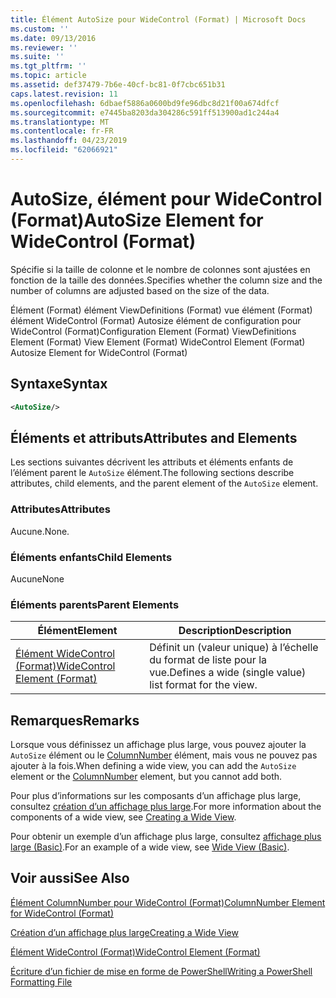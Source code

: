 ```yaml
---
title: Élément AutoSize pour WideControl (Format) | Microsoft Docs
ms.custom: ''
ms.date: 09/13/2016
ms.reviewer: ''
ms.suite: ''
ms.tgt_pltfrm: ''
ms.topic: article
ms.assetid: def37479-7b6e-40cf-bc81-0f7cbc651b31
caps.latest.revision: 11
ms.openlocfilehash: 6dbaef5886a0600bd9fe96dbc8d21f00a674dfcf
ms.sourcegitcommit: e7445ba8203da304286c591ff513900ad1c244a4
ms.translationtype: MT
ms.contentlocale: fr-FR
ms.lasthandoff: 04/23/2019
ms.locfileid: "62066921"
---
```

# <a name="autosize-element-for-widecontrol-format"></a><span data-ttu-id="d6839-102">AutoSize, élément pour WideControl (Format)</span><span class="sxs-lookup"><span data-stu-id="d6839-102">AutoSize Element for WideControl (Format)</span></span>

<span data-ttu-id="d6839-103">Spécifie si la taille de colonne et le nombre de colonnes sont ajustées en fonction de la taille des données.</span><span class="sxs-lookup"><span data-stu-id="d6839-103">Specifies whether the column size and the number of columns are adjusted based on the size of the data.</span></span>

<span data-ttu-id="d6839-104">Élément (Format) élément ViewDefinitions (Format) vue élément (Format) élément WideControl (Format) Autosize élément de configuration pour WideControl (Format)</span><span class="sxs-lookup"><span data-stu-id="d6839-104">Configuration Element (Format) ViewDefinitions Element (Format) View Element (Format) WideControl Element (Format) Autosize Element for WideControl (Format)</span></span>

## <a name="syntax"></a><span data-ttu-id="d6839-105">Syntaxe</span><span class="sxs-lookup"><span data-stu-id="d6839-105">Syntax</span></span>

```xml
<AutoSize/>
```

## <a name="attributes-and-elements"></a><span data-ttu-id="d6839-106">Éléments et attributs</span><span class="sxs-lookup"><span data-stu-id="d6839-106">Attributes and Elements</span></span>

<span data-ttu-id="d6839-107">Les sections suivantes décrivent les attributs et éléments enfants de l’élément parent le `AutoSize` élément.</span><span class="sxs-lookup"><span data-stu-id="d6839-107">The following sections describe attributes, child elements, and the parent element of the `AutoSize` element.</span></span>

### <a name="attributes"></a><span data-ttu-id="d6839-108">Attributes</span><span class="sxs-lookup"><span data-stu-id="d6839-108">Attributes</span></span>

<span data-ttu-id="d6839-109">Aucune.</span><span class="sxs-lookup"><span data-stu-id="d6839-109">None.</span></span>

### <a name="child-elements"></a><span data-ttu-id="d6839-110">Éléments enfants</span><span class="sxs-lookup"><span data-stu-id="d6839-110">Child Elements</span></span>

<span data-ttu-id="d6839-111">Aucune</span><span class="sxs-lookup"><span data-stu-id="d6839-111">None</span></span>

### <a name="parent-elements"></a><span data-ttu-id="d6839-112">Éléments parents</span><span class="sxs-lookup"><span data-stu-id="d6839-112">Parent Elements</span></span>

|<span data-ttu-id="d6839-113">Élément</span><span class="sxs-lookup"><span data-stu-id="d6839-113">Element</span></span>|<span data-ttu-id="d6839-114">Description</span><span class="sxs-lookup"><span data-stu-id="d6839-114">Description</span></span>|
|-------------|-----------------|
|[<span data-ttu-id="d6839-115">Élément WideControl (Format)</span><span class="sxs-lookup"><span data-stu-id="d6839-115">WideControl Element (Format)</span></span>](./widecontrol-element-format.md)|<span data-ttu-id="d6839-116">Définit un (valeur unique) à l’échelle du format de liste pour la vue.</span><span class="sxs-lookup"><span data-stu-id="d6839-116">Defines a wide (single value) list format for the view.</span></span>|

## <a name="remarks"></a><span data-ttu-id="d6839-117">Remarques</span><span class="sxs-lookup"><span data-stu-id="d6839-117">Remarks</span></span>

<span data-ttu-id="d6839-118">Lorsque vous définissez un affichage plus large, vous pouvez ajouter la `AutoSize` élément ou le [ColumnNumber](./columnnumber-element-for-widecontrol-format.md) élément, mais vous ne pouvez pas ajouter à la fois.</span><span class="sxs-lookup"><span data-stu-id="d6839-118">When defining a wide view, you can add the `AutoSize` element or the [ColumnNumber](./columnnumber-element-for-widecontrol-format.md) element, but you cannot add both.</span></span>

<span data-ttu-id="d6839-119">Pour plus d’informations sur les composants d’un affichage plus large, consultez [création d’un affichage plus large](./creating-a-wide-view.md).</span><span class="sxs-lookup"><span data-stu-id="d6839-119">For more information about the components of a wide view, see [Creating a Wide View](./creating-a-wide-view.md).</span></span>

<span data-ttu-id="d6839-120">Pour obtenir un exemple d’un affichage plus large, consultez [affichage plus large (Basic)](./wide-view-basic.md).</span><span class="sxs-lookup"><span data-stu-id="d6839-120">For an example of a wide view, see [Wide View (Basic)](./wide-view-basic.md).</span></span>

## <a name="see-also"></a><span data-ttu-id="d6839-121">Voir aussi</span><span class="sxs-lookup"><span data-stu-id="d6839-121">See Also</span></span>

[<span data-ttu-id="d6839-122">Élément ColumnNumber pour WideControl (Format)</span><span class="sxs-lookup"><span data-stu-id="d6839-122">ColumnNumber Element for WideControl (Format)</span></span>](./columnnumber-element-for-widecontrol-format.md)

[<span data-ttu-id="d6839-123">Création d’un affichage plus large</span><span class="sxs-lookup"><span data-stu-id="d6839-123">Creating a Wide View</span></span>](./creating-a-wide-view.md)

[<span data-ttu-id="d6839-124">Élément WideControl (Format)</span><span class="sxs-lookup"><span data-stu-id="d6839-124">WideControl Element (Format)</span></span>](./widecontrol-element-format.md)

[<span data-ttu-id="d6839-125">Écriture d’un fichier de mise en forme de PowerShell</span><span class="sxs-lookup"><span data-stu-id="d6839-125">Writing a PowerShell Formatting File</span></span>](./writing-a-powershell-formatting-file.md)
